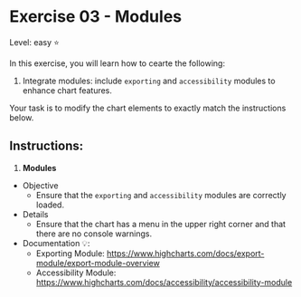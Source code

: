# Exercise 03 - Modules
Level: easy ⭐

In this exercise, you will learn how to cearte the following:
1. Integrate modules: include `exporting` and `accessibility` modules to enhance chart features.


Your task is to modify the chart elements to exactly match the instructions below. 

## Instructions:
1. **Modules**
* Objective
  * Ensure that the `exporting` and `accessibility` modules are correctly loaded.
* Details
  * Ensure that the chart has a menu in the upper right corner and that there are no console warnings.
* Documentation 💡: 
  * Exporting Module: https://www.highcharts.com/docs/export-module/export-module-overview
  * Accessibility Module: https://www.highcharts.com/docs/accessibility/accessibility-module




